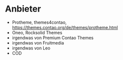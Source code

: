 # Anbieter

* Protheme, themes4contao, https://themes.contao.org/de/themes/protheme.html
* Oneo, Rocksolid Themes
* irgendwas von Premium Contao Themes
* irgendwas von Fruitmedia
* irgendwas von Leo
* COD
